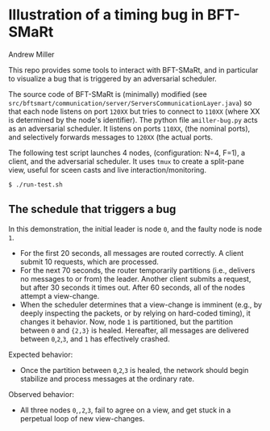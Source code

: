 Illustration of a timing bug in BFT-SMaRt
========
Andrew Miller

This repo provides some tools to interact with BFT-SMaRt, and in particular to visualize a bug that is triggered by an adversarial scheduler.

The source code of BFT-SMaRt is (minimally) modified (see `src/bftsmart/communication/server/ServersCommunicationLayer.java`) so that each node listens on port `120XX` but tries to connect to `110XX` (where XX is determined by the node's identifier).
The python file `amiller-bug.py` acts as an adversarial scheduler. It listens on ports `110XX`, (the nominal ports), and selectively forwards messages to `120XX` (the actual ports.

The following test script launches 4 nodes, (configuration: N=4, F=1), a client, and the adversarial scheduler. It uses `tmux` to create a split-pane view, useful for sceen casts and live interaction/monitoring.
```
$ ./run-test.sh 
```

The schedule that triggers a bug
--------------------
In this demonstration, the initial leader is node `0`, and the faulty node is node `1`.
- For the first 20 seconds, all messages are routed correctly. A client submit 10 requests, which are processed.
- For the next 70 seconds, the router temporarily partitions (i.e., delivers no messages to or from) the leader. Another client submits a request, but after 30 seconds it times out. After 60 seconds, all of the nodes attempt a view-change. 
- When the scheduler determines that a view-change is imminent (e.g., by deeply inspecting the packets, or by relying on hard-coded timing), it changes it behavior. Now, node `1` is partitioned, but the partition between `0` and `{2,3}` is healed. Hereafter, all messages are delivered between `0`,`2`,`3`, and `1` has effectively crashed.

Expected behavior:
- Once the partition between `0`,`2`,`3` is healed, the network should begin stabilize and process messages at the ordinary rate.

Observed behavior:
- All three nodes `0`,`,2`,`3`, fail to agree on a view, and get stuck in a perpetual loop of new view-changes.